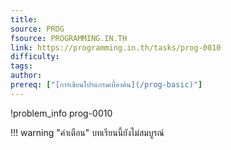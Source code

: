 ```yaml
---
title: 
source: PROG
fsource: PROGRAMMING.IN.TH
link: https://programming.in.th/tasks/prog-0010
difficulty: 
tags: 
author: 
prereq: ["[การเขียนโปรแกรมเบื้องต้น](/prog-basic)"]
---
```


!problem_info prog-0010

!!! warning "คำเตือน"
    บทเรียนนี้ยังไม่สมบูรณ์